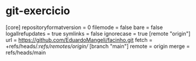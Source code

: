 # git-exercicio
[core]
	repositoryformatversion = 0
	filemode = false
	bare = false
	logallrefupdates = true
	symlinks = false
	ignorecase = true
[remote "origin"]
	url = https://github.com/EduardoMangeli/facinho.git
	fetch = +refs/heads/*:refs/remotes/origin/*
[branch "main"]
	remote = origin
	merge = refs/heads/main

